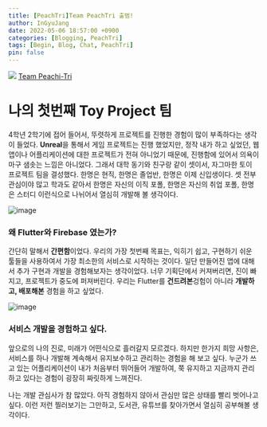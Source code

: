 ```yaml
---
title: [PeachTri]Team PeachTri 출범!
author: InGyuJang
date: 2022-05-06 18:57:00 +0900
categories: [Blogging, PeachTri]
tags: [Begin, Blog, Chat, PeachTri]
pin: false
---
```


![](https://velog.velcdn.com/images/redforest/post/79add184-c6d2-4425-843a-6906d192544e/image.png)
[Team Peachi-Tri](https://potent-evening-bdf.notion.site/Dashboard-a5977105c60d4744a5b58b4e9487f43d)
# 나의 첫번째 Toy Project 팀
4학년 2학기에 접어 들어서, 뚜렷하게 프로젝트를 진행한 경험이 많이 부족하다는 생각이 들었다. **Unreal**을 통해서 게임 프로젝트는 진행 했었지만, 정작 내가 하고 싶었던, 웹앱이나 어플리케이션에 대한 프로젝트가 전혀 아니었기 때문에, 진행함에 있어서 의욕이 마구 샘솟는 느낌은 아니었다. 그래서 대학 동기와 친구랑 같이 셋이서, 자그마한 토이 프로젝트 팀을 결성했다. 한명은 현직, 한명은 졸업반, 한명은 이제 신입생이다. 셋 전부 관심이야 많고 학과도 같아서 한명은 자신의 이직 포폴, 한명은 자신의 취업 포폴, 한명은 스터디 이런식으로 나뉘어서 열심히 개발해 볼 생각이다.

![image](https://user-images.githubusercontent.com/74250270/167131497-3899a672-edeb-4579-b0eb-49be4f740dff.png)
### 왜 Flutter와 Firebase 였는가?
간단히 말해서 **간편함**이었다. 우리의 가장 첫번째 목표는, 익히기 쉽고, 구현하기 쉬운 툴들을 사용하여서 가장 최소한의 서비스로 시작하는 것이다. 일단 만들어진 앱에 대해서 추가 구현과 개발을 경험해보자는 생각이었다. 너무 기획단에서 커져버리면, 진이 빠지고, 프로젝트가 중도에 퍼져버린다. 우리는 Flutter를 **건드려본**겅험이 아니라 **개발하고, 배포해본** 경험을 하고 싶었다. 

![image](https://user-images.githubusercontent.com/74250270/167131594-52f96669-3b56-4655-bf45-d1ce87a6aeef.png)
### 서비스 개발을 경험하고 싶다.
앞으로의 나의 진로, 미래가 어떤식으로 흘러갈지 모르겠다. 하지만 한가지 희망 사항은, 서비스를 하나 개발해 계속해서 유지보수하고 관리하는 경험을 해 보고 싶다. 누군가 쓰고 있는 어플리케이션이 내가 처음부터 뛰어들어 개발하여, 쭉 유지하고 지금까지 관리하고 있다는 경험이 굉장히 짜릿하게 느껴진다.

나는 개발 관심사가 참 많았다. 아직 경험하지 않아서 관심만 많은 상태를 빨리 벗어나고 싶다. 이런 저런 찔러보기는 그만하고, 도서관, 유튜브를 찾아가면서 열심히 공부해볼 생각이다.

